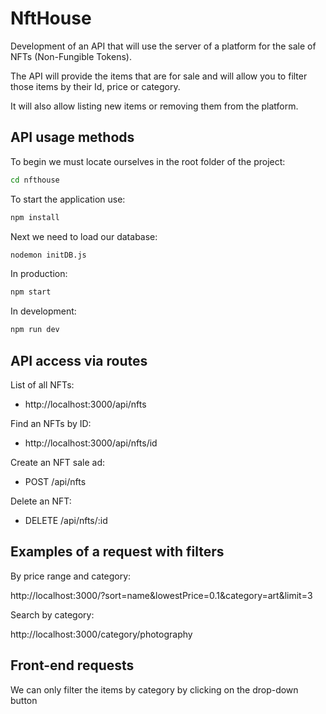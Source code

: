 # NftHouse

Development of an API that will use the server of a platform for the sale of NFTs (Non-Fungible Tokens).

The API will provide the items that are for sale and will allow you to filter those items by their Id, price or category.

It will also allow listing new items or removing them from the platform.


## API usage methods

To begin we must locate ourselves in the root folder of the project:

```sh
cd nfthouse
```

To start the application use:

```sh
npm install
```

Next we need to load our database:

```sh
nodemon initDB.js
```

In production:

```sh
npm start
```

In development:

```sh
npm run dev
```


## API access via routes

List of all NFTs:

- http://localhost:3000/api/nfts

Find an NFTs by ID:

- http://localhost:3000/api/nfts/id

Create an NFT sale ad:

- POST /api/nfts

Delete an NFT:

- DELETE /api/nfts/:id

## Examples of a request with filters

By price range and category:

http://localhost:3000/?sort=name&lowestPrice=0.1&category=art&limit=3

Search by category:

http://localhost:3000/category/photography

## Front-end requests

We can only filter the items by category by clicking on the drop-down button